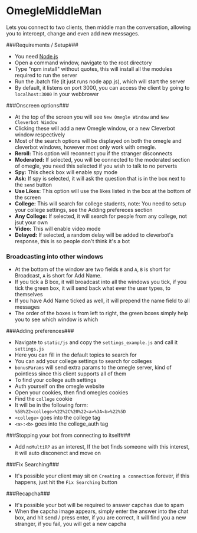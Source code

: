 OmegleMiddleMan
===============

Lets you connect to two clients, then middle man the conversation, allowing you to intercept, change and even add new messages.

###Requirements / Setup###
 - You need [Node.js](http://nodejs.org/)
 - Open a command window, navigate to the root directory
  - Type "npm install" without quotes, this will install all the modules required to run the server
 - Run the .batch file (it just runs node app.js), which will start the server
 - By default, it listens on port 3000, you can access the client by going to `localhost:3000` in your webbrower

###Onscreen options###
 - At the top of the screen you will see `New Omegle Window` and `New Cleverbot Window`
 - Clicking these will add a new Omegle window, or a new Cleverbot window respectively
 - Most of the search options will be displayed on both the omegle and cleverbot windows, however most only work with omegle.
 - **Reroll:** This option will reconnect you if the stranger disconnects
 - **Moderated:** If selected, you will be connected to the moderated section of omegle, you need this selected if you wish to talk to no perverts
 - **Spy:** This check box will enable spy mode
 - **Ask:** If spy is selected, it will ask the question that is in the box next to the `send` button
 - **Use Likes:** This option will use the likes listed in the box at the bottom of the screen
 - **College:** This will search for college students, note: You need to setup your college settings, see the Adding prefereces section
 - **Any College:** If selected, it will search for people from any college, not jsut your own
 - **Video:** This will enable video mode
 - **Delayed:** If selected, a random delay will be added to cleverbot's response, this is so people don't think it's a bot

### Broadcasting into other windows
 - At the bottom of the window are two fields `B` and `A`, `B` is short for Broadcast, `A` is short for Add Name.
 - If you tick a B box, it will broadcast into all the windows you tick, if you tick the green box, it will send back what ever the user types, to themselves
 - If you have Add Name ticked as well, it will prepend the name field to all messages
 - The order of the boxes is from left to right, the green boxes simply help you to see which window is which

###Adding preferences###
 - Navigate to `static/js` and copy the `settings_example.js` and call it `settings.js`
 - Here you can fill in the default topics to search for
 - You can add your college settings to search for colleges
 - `bonusParams` will send extra params to the omegle server, kind of pointless since this client supports all of them
 - To find your college auth settings
  - Auth yourself on the omegle website
  - Open your cookies, then find omegles cookies
  - Find the `college` cookie
  - It will be in the following form: `%5B%22<college>%22%2C%20%22<a>%3A<b>%22%5D`
  - `<college>` goes into the college tag
  - `<a>:<b>` goes into the college_auth tag

###Stopping your bot from connecting to itself###
 - Add `noMultiRP` as an interest, If the bot finds someone with this interest, it will auto disconenct and move on

###Fix Searching###
 - It's possible your client may sit on `Creating a connection` forever, if this happens, just hit the `Fix Searching` button

###Recapcha###
 - It's possible your bot will be required to answer capchas due to spam
 - When the capcha image appears, simply enter the answer into the chat box, and hit send / press enter, if you are correct, it will find you a new stranger, if you fail, you will get a new capcha
